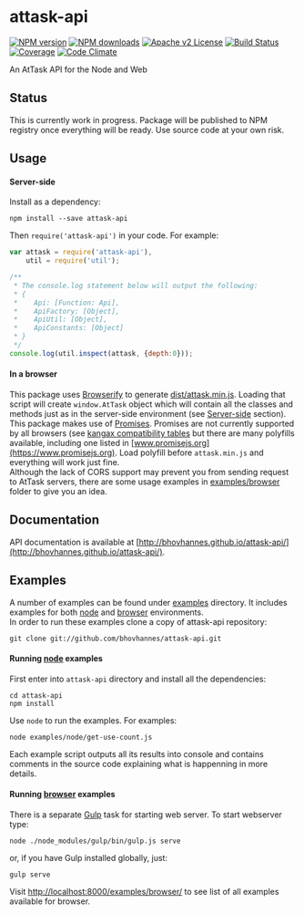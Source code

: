 # attask-api
[![NPM version][npm-version-image]][npm-url] [![NPM downloads][npm-downloads-image]][npm-url] [![Apache v2 License][license-image]][license-url] [![Build Status][travis-image]][travis-url] [![Coverage][coveralls-image]][coveralls-url] [![Code Climate][code-climate-image]][code-climate-url]

An AtTask API for the Node and Web


## Status

This is currently work in progress. Package will be published to NPM registry once everything will be ready. Use source code at your own risk.


## Usage

#### Server-side

Install as a dependency:
	
    npm install --save attask-api
	
Then `require('attask-api')` in your code. For example:
```javascript
var attask = require('attask-api'),
	util = require('util');

/**
 * The console.log statement below will output the following:
 * { 
 *    Api: [Function: Api],
 *    ApiFactory: [Object],
 *    ApiUtil: [Object],
 *    ApiConstants: [Object] 
 * }
 */
console.log(util.inspect(attask, {depth:0})); 
```

#### In a browser

This package uses [Browserify](http://browserify.org) to generate [dist/attask.min.js](dist/attask.min.js). Loading that script will create `window.AtTask` object which will contain all the classes and methods just as in the server-side environment (see [Server-side](#server-side) section).
This package makes use of [Promises](https://www.promisejs.org). Promises are not currently supported by all browsers (see [kangax compatibility tables](http://kangax.github.io/compat-table/es6/#Promise) but there are many polyfills available, including one listed in [www.promisejs.org](https://www.promisejs.org). Load polyfill before `attask.min.js` and everything will work just fine.  
Although the lack of CORS support may prevent you from sending request to AtTask servers, there are some usage examples in [examples/browser](examples/browser) folder to give you an idea.


## Documentation

API documentation is available at [http://bhovhannes.github.io/attask-api/](http://bhovhannes.github.io/attask-api/).


## Examples

A number of examples can be found under [examples](examples) directory. It includes examples for both [node](examples/node) and [browser](examples/browser) environments.  
In order to run these examples clone a copy of attask-api repository:

    git clone git://github.com/bhovhannes/attask-api.git

#### Running [node](examples/node) examples

First enter into `attask-api` directory and install all the dependencies:

    cd attask-api
    npm install

Use `node` to run the examples. For examples:

    node examples/node/get-use-count.js

Each example script outputs all its results into console and contains comments in the source code explaining what is happenning in more details.

#### Running [browser](examples/browser) examples

There is a separate [Gulp](http://gulpjs.com) task for starting web server.
To start webserver type:

    node ./node_modules/gulp/bin/gulp.js serve

or, if you have Gulp installed globally, just:

    gulp serve

Visit [http://localhost:8000/examples/browser/](http://localhost:8000/examples/browser/) to see list of all examples available for browser.


[license-image]: http://img.shields.io/badge/license-APv2-blue.svg?style=flat
[license-url]: LICENSE

[npm-url]: https://www.npmjs.org/package/attask-api
[npm-version-image]: https://img.shields.io/npm/v/attask-api.svg?style=flat
[npm-downloads-image]: https://img.shields.io/npm/dm/attask-api.svg?style=flat

[travis-url]: https://travis-ci.org/bhovhannes/attask-api
[travis-image]: https://img.shields.io/travis/bhovhannes/attask-api.svg?style=flat

[coveralls-url]: https://coveralls.io/r/bhovhannes/attask-api
[coveralls-image]: https://img.shields.io/coveralls/bhovhannes/attask-api.svg?style=flat

[code-climate-url]: https://codeclimate.com/github/bhovhannes/attask-api
[code-climate-image]: https://img.shields.io/codeclimate/github/bhovhannes/attask-api.svg?style=flat

